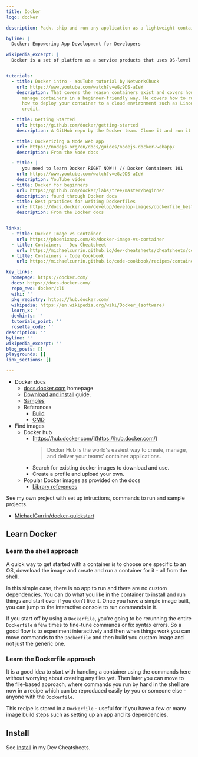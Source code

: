 ```yaml
---
title: Docker
logo: docker

description: Pack, ship and run any application as a lightweight container

byline: |
  Docker: Empowering App Development for Developers

wikipedia_excerpt: |
  Docker is a set of platform as a service products that uses OS-level virtualization to deliver software in packages called containers. Containers are isolated from one another and bundle their own software, libraries and configuration files; they can communicate with each other through well-defined channels.


tutorials:
  - title: Docker intro - YouTube tutorial by NetworkChuck
    url: https://www.youtube.com/watch?v=eGz9DS-aIeY
    description: That covers the reason containers exist and covers how to create and
      manage containers in a beginner-friendly way. He covers how to run locally and
      how to deploy your container to a cloud environment such as Linode, using a $20
      credit.

  - title: Getting Started
    url: https://github.com/docker/getting-started
    description: A GitHub repo by the Docker team. Clone it and run it locally. It has a tutorial you can follow.

  - title: Dockerizing a Node web app
    url: https://nodejs.org/en/docs/guides/nodejs-docker-webapp/
    description: From the Node docs

  - title: |
      you need to learn Docker RIGHT NOW!! // Docker Containers 101
    url: https://www.youtube.com/watch?v=eGz9DS-aIeY
    description: YouTube video
  - title: Docker for beginners
    url: https://github.com/docker/labs/tree/master/beginner
    description: found through Docker docs
  - title: Best practices for writing Dockerfiles
    url: https://docs.docker.com/develop/develop-images/dockerfile_best-practices/
    description: From the Docker docs


links:
  - title: Docker Image vs Container
    url: https://phoenixnap.com/kb/docker-image-vs-container
  - title: Containers - Dev Cheatsheet
    url: https://michaelcurrin.github.io/dev-cheatsheets/cheatsheets/containers/docker/
  - title: Containers - Code Cookbook
    url: https://michaelcurrin.github.io/code-cookbook/recipes/containers/docker/

key_links:
  homepage: https://docker.com/
  docs: https://docs.docker.com/
  repo_nwo: docker/cli
  wiki: ''
  pkg_registry: https://hub.docker.com/
  wikipedia: https://en.wikipedia.org/wiki/Docker_(software)
  learn_x: ''
  devhints: ''
  tutorials_point: ''
  rosetta_code: ''
description: ''
byline: ''
wikipedia_excerpt: ''
blog_posts: []
playgrounds: []
link_sections: []

---
```


- Docker docs
    - [docs.docker.com](https://docs.docker.com/) homepage
    - [Download and install](https://docs.docker.com/get-docker/) guide.
    - [Samples](https://docs.docker.com/samples/)
    - References
        - [Build](https://docs.docker.com/engine/reference/commandline/build/)
        - [CMD](https://docs.docker.com/engine/reference/builder/#cmd)
- Find images
    - Docker hub
        - [https://hub.docker.com/](https://hub.docker.com/)
            > Docker Hub is the world's easiest way to create, manage, and deliver your teams' container applications.
        - Search for existing docker images to download and use.
        - Create a profile and upload your own.
    - Popular Docker images as provided on the docs
        - [Library references](https://docs.docker.com/samples/#library-references)

See my own project with set up intructions, commands to run and sample projects.

- [MichaelCurrin/docker-quickstart](https://github.com/MichaelCurrin/docker-quickstart)



## Learn Docker

### Learn the shell approach

A quick way to get started with a container is to choose one specific to an OS, download the image and create and run a container for it - all from the shell.

In this simple case, there is no app to run and there are no custom dependencies. You can do what you like in the container to install and run things and start over if you don't like it. Once you have a simple image built, you can jump to the interactive console to run commands in it.

If you start off by using a `Dockerfile`, you're going to be rerunning the entire `Dockerfile` a few times to fine-tune commands or fix syntax errors. So a good flow is to experiment interactively and then when things work you can move commands to the `Dockerfile` and then build you custom image and not just the generic one.

### Learn the Dockerfile approach

It is a good idea to start with handling a container using the commands here without worrying about creating any files yet. Then later you can move to the file-based approach, where commands you run by hand in the shell are now in a recipe which can be reproduced easily by you or someone else - anyone with the `Dockerfile`. 

This recipe is stored in a `Dockerfile` - useful for if you have a few or many image build steps such as setting up an app and its dependencies.


## Install

See [Install][] in my Dev Cheatsheets.

[Install]: https://michaelcurrin.github.io/dev-cheatsheets/cheatsheets/containers/docker/install.html
